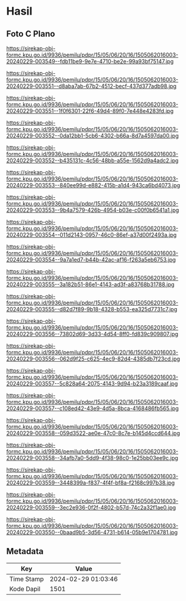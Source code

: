 # Hasil

## Foto C Plano

https://sirekap-obj-formc.kpu.go.id/9936/pemilu/pdpr/15/05/06/20/16/1505062016003-20240229-003549--fdb11be9-9e7e-4710-be2e-99a93bf75147.jpg

https://sirekap-obj-formc.kpu.go.id/9936/pemilu/pdpr/15/05/06/20/16/1505062016003-20240229-003551--d8aba7ab-67b2-4512-becf-437d377adb98.jpg

https://sirekap-obj-formc.kpu.go.id/9936/pemilu/pdpr/15/05/06/20/16/1505062016003-20240229-003551--1f0f6301-22f6-49d4-89f0-7e448e4283fd.jpg

https://sirekap-obj-formc.kpu.go.id/9936/pemilu/pdpr/15/05/06/20/16/1505062016003-20240229-003552--0da12bb1-5cb6-4302-b66a-8d7a4597da00.jpg

https://sirekap-obj-formc.kpu.go.id/9936/pemilu/pdpr/15/05/06/20/16/1505062016003-20240229-003552--b435131c-4c56-48bb-a55e-1562d9a4adc2.jpg

https://sirekap-obj-formc.kpu.go.id/9936/pemilu/pdpr/15/05/06/20/16/1505062016003-20240229-003553--840ee99d-e882-415b-a1d4-943ca6bd4073.jpg

https://sirekap-obj-formc.kpu.go.id/9936/pemilu/pdpr/15/05/06/20/16/1505062016003-20240229-003553--9b4a7579-426b-4954-b03e-c00f0b6541a1.jpg

https://sirekap-obj-formc.kpu.go.id/9936/pemilu/pdpr/15/05/06/20/16/1505062016003-20240229-003554--011d2143-0957-46c0-86ef-a37d00f2493a.jpg

https://sirekap-obj-formc.kpu.go.id/9936/pemilu/pdpr/15/05/06/20/16/1505062016003-20240229-003554--9a7a1ed7-b44b-42ac-af16-f263a5eb6753.jpg

https://sirekap-obj-formc.kpu.go.id/9936/pemilu/pdpr/15/05/06/20/16/1505062016003-20240229-003555--3a182b51-86e1-4143-ad3f-a83768b31788.jpg

https://sirekap-obj-formc.kpu.go.id/9936/pemilu/pdpr/15/05/06/20/16/1505062016003-20240229-003555--d82d7f89-9b18-4328-b553-ea325d7731c7.jpg

https://sirekap-obj-formc.kpu.go.id/9936/pemilu/pdpr/15/05/06/20/16/1505062016003-20240229-003556--73802d69-3d33-4d54-8ff0-fd839c909807.jpg

https://sirekap-obj-formc.kpu.go.id/9936/pemilu/pdpr/15/05/06/20/16/1505062016003-20240229-003556--062d9f25-c625-4ec9-82d4-4385db7f23cd.jpg

https://sirekap-obj-formc.kpu.go.id/9936/pemilu/pdpr/15/05/06/20/16/1505062016003-20240229-003557--5c828a64-2075-4143-9d94-b23a3189caaf.jpg

https://sirekap-obj-formc.kpu.go.id/9936/pemilu/pdpr/15/05/06/20/16/1505062016003-20240229-003557--c108ed42-43e9-4d5a-8bca-4168486fb565.jpg

https://sirekap-obj-formc.kpu.go.id/9936/pemilu/pdpr/15/05/06/20/16/1505062016003-20240229-003558--059d3522-ae0e-47c0-8c7e-b145d4ccd644.jpg

https://sirekap-obj-formc.kpu.go.id/9936/pemilu/pdpr/15/05/06/20/16/1505062016003-20240229-003558--34afb7a0-5dd9-4f38-98c0-1e25bb03ee9c.jpg

https://sirekap-obj-formc.kpu.go.id/9936/pemilu/pdpr/15/05/06/20/16/1505062016003-20240229-003559--3448399a-f837-4f4f-bf8a-f2168c997b38.jpg

https://sirekap-obj-formc.kpu.go.id/9936/pemilu/pdpr/15/05/06/20/16/1505062016003-20240229-003559--3ec2e936-0f2f-4802-b57d-74c2a32f1ae0.jpg

https://sirekap-obj-formc.kpu.go.id/9936/pemilu/pdpr/15/05/06/20/16/1505062016003-20240229-003550--0baad9b5-3d56-4731-b614-05b9e1704781.jpg


## Metadata

| Key        | Value               |
| ---------- | ------------------- |
| Time Stamp | 2024-02-29 01:03:46 |
| Kode Dapil | 1501                |



